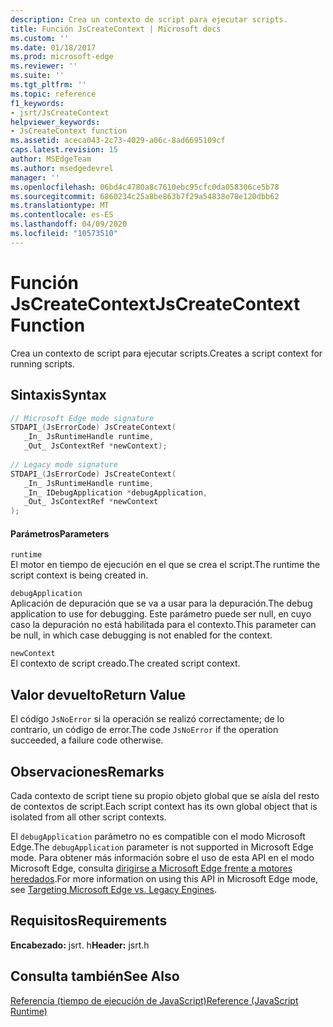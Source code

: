 ```yaml
---
description: Crea un contexto de script para ejecutar scripts.
title: Función JsCreateContext | Microsoft docs
ms.custom: ''
ms.date: 01/18/2017
ms.prod: microsoft-edge
ms.reviewer: ''
ms.suite: ''
ms.tgt_pltfrm: ''
ms.topic: reference
f1_keywords:
- jsrt/JsCreateContext
helpviewer_keywords:
- JsCreateContext function
ms.assetid: aceca043-2c73-4029-a06c-8ad6695109cf
caps.latest.revision: 15
author: MSEdgeTeam
ms.author: msedgedevrel
manager: ''
ms.openlocfilehash: 06bd4c4780a8c7610ebc95cfc0da058306ce5b78
ms.sourcegitcommit: 6860234c25a8be863b7f29a54838e78e120dbb62
ms.translationtype: MT
ms.contentlocale: es-ES
ms.lasthandoff: 04/09/2020
ms.locfileid: "10573510"
---
```

# <span data-ttu-id="693a5-103">Función JsCreateContext</span><span class="sxs-lookup"><span data-stu-id="693a5-103">JsCreateContext Function</span></span>
<span data-ttu-id="693a5-104">Crea un contexto de script para ejecutar scripts.</span><span class="sxs-lookup"><span data-stu-id="693a5-104">Creates a script context for running scripts.</span></span>  
  
## <span data-ttu-id="693a5-105">Sintaxis</span><span class="sxs-lookup"><span data-stu-id="693a5-105">Syntax</span></span>  
  
```cpp  
// Microsoft Edge mode signature  
STDAPI_(JsErrorCode) JsCreateContext(  
   _In_ JsRuntimeHandle runtime,  
   _Out_ JsContextRef *newContext);  
  
// Legacy mode signature  
STDAPI_(JsErrorCode) JsCreateContext(  
   _In_ JsRuntimeHandle runtime,  
   _In_ IDebugApplication *debugApplication,  
   _Out_ JsContextRef *newContext  
);  
```  
  
#### <span data-ttu-id="693a5-106">Parámetros</span><span class="sxs-lookup"><span data-stu-id="693a5-106">Parameters</span></span>  
 `runtime`  
 <span data-ttu-id="693a5-107">El motor en tiempo de ejecución en el que se crea el script.</span><span class="sxs-lookup"><span data-stu-id="693a5-107">The runtime the script context is being created in.</span></span>  
  
 `debugApplication`  
 <span data-ttu-id="693a5-108">Aplicación de depuración que se va a usar para la depuración.</span><span class="sxs-lookup"><span data-stu-id="693a5-108">The debug application to use for debugging.</span></span> <span data-ttu-id="693a5-109">Este parámetro puede ser null, en cuyo caso la depuración no está habilitada para el contexto.</span><span class="sxs-lookup"><span data-stu-id="693a5-109">This parameter can be null, in which case debugging is not enabled for the context.</span></span>  
  
 `newContext`  
 <span data-ttu-id="693a5-110">El contexto de script creado.</span><span class="sxs-lookup"><span data-stu-id="693a5-110">The created script context.</span></span>  
  
## <span data-ttu-id="693a5-111">Valor devuelto</span><span class="sxs-lookup"><span data-stu-id="693a5-111">Return Value</span></span>  
 <span data-ttu-id="693a5-112">El código `JsNoError` si la operación se realizó correctamente; de lo contrario, un código de error.</span><span class="sxs-lookup"><span data-stu-id="693a5-112">The code `JsNoError` if the operation succeeded, a failure code otherwise.</span></span>  
  
## <span data-ttu-id="693a5-113">Observaciones</span><span class="sxs-lookup"><span data-stu-id="693a5-113">Remarks</span></span>  
 <span data-ttu-id="693a5-114">Cada contexto de script tiene su propio objeto global que se aísla del resto de contextos de script.</span><span class="sxs-lookup"><span data-stu-id="693a5-114">Each script context has its own global object that is isolated from all other script contexts.</span></span>  
  
 <span data-ttu-id="693a5-115">El `debugApplication` parámetro no es compatible con el modo Microsoft Edge.</span><span class="sxs-lookup"><span data-stu-id="693a5-115">The `debugApplication` parameter is not supported in Microsoft Edge mode.</span></span> <span data-ttu-id="693a5-116">Para obtener más información sobre el uso de esta API en el modo Microsoft Edge, consulta [dirigirse a Microsoft Edge frente a motores heredados](../chakra-hosting/targeting-edge-vs-legacy-engines-in-jsrt-apis.md).</span><span class="sxs-lookup"><span data-stu-id="693a5-116">For more information on using this API in Microsoft Edge mode, see [Targeting Microsoft Edge vs. Legacy Engines](../chakra-hosting/targeting-edge-vs-legacy-engines-in-jsrt-apis.md).</span></span>  
  
## <span data-ttu-id="693a5-117">Requisitos</span><span class="sxs-lookup"><span data-stu-id="693a5-117">Requirements</span></span>  
 <span data-ttu-id="693a5-118">**Encabezado:** jsrt. h</span><span class="sxs-lookup"><span data-stu-id="693a5-118">**Header:** jsrt.h</span></span>  
  
## <span data-ttu-id="693a5-119">Consulta también</span><span class="sxs-lookup"><span data-stu-id="693a5-119">See Also</span></span>  
 [<span data-ttu-id="693a5-120">Referencia (tiempo de ejecución de JavaScript)</span><span class="sxs-lookup"><span data-stu-id="693a5-120">Reference (JavaScript Runtime)</span></span>](../chakra-hosting/reference-javascript-runtime.md)